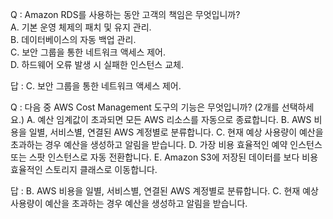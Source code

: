 Q : Amazon RDS를 사용하는 동안 고객의 책임은 무엇입니까?  
A. 기본 운영 체제의 패치 및 유지 관리.  
B. 데이터베이스의 자동 백업 관리.  
C. 보안 그룹을 통한 네트워크 액세스 제어.  
D. 하드웨어 오류 발생 시 실패한 인스턴스 교체.  

답 : C. 보안 그룹을 통한 네트워크 액세스 제어.  

Q : 다음 중 AWS Cost Management 도구의 기능은 무엇입니까? (2개를 선택하세요.)
A. 예산 임계값이 초과되면 모든 AWS 리소스를 자동으로 종료합니다.
B. AWS 비용을 일별, 서비스별, 연결된 AWS 계정별로 분류합니다.
C. 현재 예상 사용량이 예산을 초과하는 경우 예산을 생성하고 알림을 받습니다.
D. 가장 비용 효율적인 예약 인스턴스 또는 스팟 인스턴스로 자동 전환합니다.
E. Amazon S3에 저장된 데이터를 보다 비용 효율적인 스토리지 클래스로 이동합니다.

답 : B. AWS 비용을 일별, 서비스별, 연결된 AWS 계정별로 분류합니다.
C. 현재 예상 사용량이 예산을 초과하는 경우 예산을 생성하고 알림을 받습니다.

